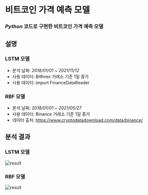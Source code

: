 # 비트코인 가격 예측 모델
### *Python* 코드로 구현한 **비트코인 가격 예측 모델**

## 설명
### LSTM 모델
- 분석 날짜: *2018/01/01 ~ 2021/11/12*
- 사용 데이터: Bitfinex 거래소 기준 1일 종가
- 사용 데이터: import FinanceDataReader

### RBF 모델
- 분석 날짜: *2018/01/01 ~ 2021/05/27*
- 사용 데이터: Binance 거래소 기준 1일 종가
- 데이터 출처: https://www.cryptodatadownload.com/data/binance/

## 분석 결과
### LSTM 모델
![result](https://user-images.githubusercontent.com/87348583/141330636-953532d6-e602-400c-8d91-bcbff2d931ac.png)


### RBF 모델
![result](https://user-images.githubusercontent.com/87348583/131637134-c1ef3640-707f-4ea7-ad78-359f746e0230.png)
